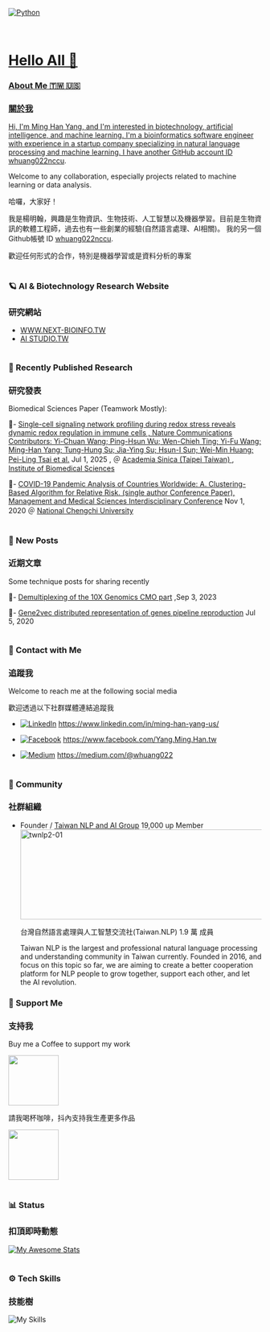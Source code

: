   
<p align="left">

<a href="#">
<img alt="Python" src="https://img.shields.io/badge/python%20-%2314354C.svg?style=for-the-badge&logo=python&logoColor=white"/></a> &nbsp;
<a href="#">

</p>

<br>

<h1>Hello All 👋 </h1>

### About Me 🇹🇼 🇺🇸
### 關於我

Hi, I'm Ming Han Yang, and I'm interested in biotechnology, artificial intelligence, and machine learning. 
I'm a bioinformatics software engineer with experience in a startup company specializing in natural language processing and machine learning.
I have another GitHub account ID [whuang022nccu](https://github.com/whuang022nccu).

Welcome to any collaboration, especially projects related to machine learning or data analysis.

哈囉，大家好！

我是楊明翰，興趣是生物資訊、生物技術、人工智慧以及機器學習。目前是生物資訊的軟體工程師，過去也有一些創業的經驗(自然語言處理、AI相關)。
我的另一個Github帳號  ID [whuang022nccu](https://github.com/whuang022nccu).

歡迎任何形式的合作，特別是機器學習或是資料分析的專案

<h1></h1>

### 🪐 AI & Biotechnology Research Website 
### 研究網站

- [WWW.NEXT-BIOINFO.TW](https://www.next-bioinfo.tw/en/)
- [AI STUDIO.TW ](https://aistudio.tw/)

<h1></h1>

###  🧬 Recently Published Research
### 研究發表

Biomedical Sciences Paper (Teamwork Mostly):

📌- [Single-cell signaling network profiling during redox stress reveals dynamic redox regulation in immune cells , Nature Communications
Contributors: Yi-Chuan Wang; Ping-Hsun Wu; Wen-Chieh Ting; Yi-Fu Wang; Ming-Han Yang; Tung-Hung Su; Jia-Ying Su; Hsun-I Sun; Wei-Min Huang; Pei-Ling Tsai et al.](https://www.nature.com/articles/s41467-025-60727-z) Jul 1, 2025 , ＠ [Academia Sinica (Taipei Taiwan) ](https://www.sinica.edu.tw/en/) , [Institute of Biomedical Sciences](https://www.ibms.sinica.edu.tw/en/index.html)


📌- [COVID-19 Pandemic Analysis of Countries Worldwide: A. Clustering-Based Algorithm for Relative Risk. (single author Conference Paper), Management and Medical Sciences Interdisciplinary Conference](https://2020mms.conf.tw/site/page.aspx?pid=107&sid=1346&lang=en)  Nov 1, 2020 ＠ [National Chengchi University](https://www.nccu.edu.tw/index.php?Lang=en)
<h1></h1>

###  🌱 New Posts 
### 近期文章

Some technique posts for sharing recently 

📌- [Demultiplexing of the 10X Genomics CMO part](https://www.next-bioinfo.tw/en/?p=286) ,Sep 3, 2023

📌- [Gene2vec distributed representation of genes pipeline reproduction](https://www.next-bioinfo.tw/en/?p=408) Jul 5, 2020

<h1></h1>

### 🔗 Contact with Me
### 追蹤我

Welcome to reach me at the following social media

歡迎透過以下社群媒體連結追蹤我

- [![LinkedIn](https://custom-icon-badges.demolab.com/badge/LinkedIn-0A66C2?logo=linkedin-white&logoColor=fff)]( https://www.linkedin.com/in/ming-han-yang-us/) https://www.linkedin.com/in/ming-han-yang-us/

- [![Facebook](https://img.shields.io/badge/Facebook-%231877F2.svg?logo=Facebook&logoColor=white)](https://www.facebook.com/Yang.Ming.Han.tw) https://www.facebook.com/Yang.Ming.Han.tw

- [![Medium](https://img.shields.io/badge/Medium-12100E?style=for-the-badge&logo=medium&logoColor=white)](https://medium.com/@whuang022) https://medium.com/@whuang022

<h1></h1>

### 👥 Community
### 社群組織

- Founder / [Taiwan NLP and AI Group](https://www.facebook.com/groups/Taiwan.NLP/) 19,000 up Member
  <img width="655" height="179" alt="twnlp2-01" src="https://github.com/user-attachments/assets/0443b946-fa2d-4915-bb56-448355d53b48" />

  台灣自然語言處理與人工智慧交流社(Taiwan.NLP) 1.9 萬 成員
  
  Taiwan NLP is the largest and professional natural language processing and understanding community in Taiwan currently. Founded in 2016, and focus on this topic so far, we are aiming to create a better cooperation platform for NLP people to grow together, support each other, and let the AI revolution.

  

### 💪 Support Me
### 支持我

Buy me a Coffee to support my work

<img src="https://github.com/user-attachments/assets/5a0fd661-c47a-47db-8e70-0d0b06cf4fdd" width="100">

請我喝杯咖啡，抖內支持我生產更多作品

<img src="https://github.com/user-attachments/assets/c3992593-f936-4467-89ae-012ccbf780f6" width="100">

<h1></h1>

### 📊 Status
### 扣頂即時動態

[![My Awesome Stats](https://awesome-github-stats.azurewebsites.net/user-stats/whuang022ai?cardType=level&preferLogin=false)](https://git.io/awesome-stats-card)

<h1></h1>

### ⚙️ Tech Skills
### 技能樹

![My Skills](https://go-skill-icons.vercel.app/api/icons?i=anaconda,bash,opencv,cpp,python,pandas,pytorch,numpy,seaborn,scipy,scikitlearn,flask,r,html,js,css,d3,java,nextflow,ubuntu&theme=light)

